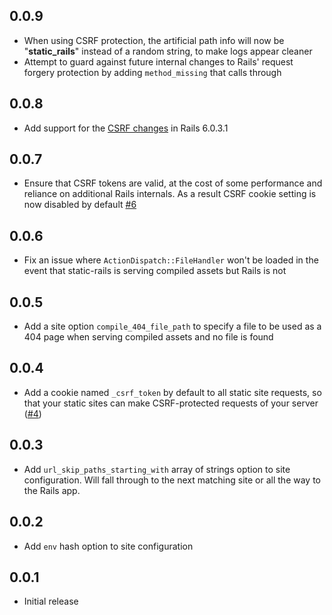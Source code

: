 ## 0.0.9

* When using CSRF protection, the artificial path info will now be
  "__static_rails__" instead of a random string, to make logs appear cleaner
* Attempt to guard against future internal changes to Rails' request forgery
  protection by adding `method_missing` that calls through

## 0.0.8

* Add support for the [CSRF
  changes](https://github.com/rails/rails/commit/358ff18975f26e820ea355ec113ffc5228e59af8) in Rails 6.0.3.1

## 0.0.7

* Ensure that CSRF tokens are valid, at the cost of some performance and
  reliance on additional Rails internals. As a result CSRF cookie setting is now
  disabled by default [#6](https://github.com/testdouble/static-rails/pull/6)

## 0.0.6

* Fix an issue where `ActionDispatch::FileHandler` won't be loaded in the event
  that static-rails is serving compiled assets but Rails is not

## 0.0.5

* Add a site option `compile_404_file_path` to specify a file to be used as a
  404 page when serving compiled assets and no file is found

## 0.0.4

* Add a cookie named `_csrf_token` by default to all static site requests, so
  that your static sites can make CSRF-protected requests of your server
  ([#4](https://github.com/testdouble/static-rails/pull/4))

## 0.0.3

* Add `url_skip_paths_starting_with` array of strings option to site
  configuration. Will fall through to the next matching site or all the way to
  the Rails app.

## 0.0.2

* Add `env` hash option to site configuration

## 0.0.1

* Initial release
